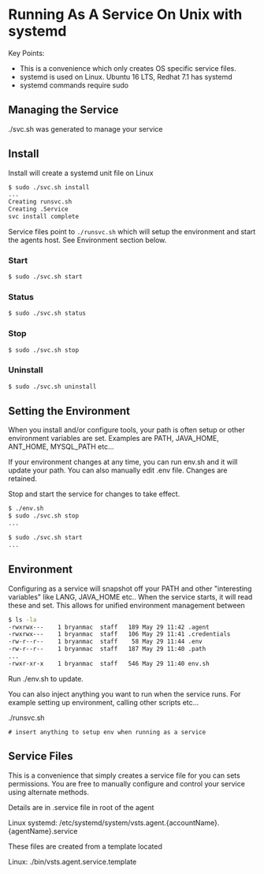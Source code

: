 # Running As A Service On Unix with systemd

Key Points:
  - This is a convenience which only creates OS specific service files.
  - systemd is used on Linux.  Ubuntu 16 LTS, Redhat 7.1 has systemd
  - systemd commands require sudo

## Managing the Service

./svc.sh was generated to manage your service

## Install

Install will create a systemd unit file on Linux

```bash
$ sudo ./svc.sh install
...
Creating runsvc.sh
Creating .Service
svc install complete
```

Service files point to `./runsvc.sh` which will setup the environment and start the agents host.  See Environment section below.

### Start
```bash
$ sudo ./svc.sh start
```

### Status
```bash
$ sudo ./svc.sh status
```

### Stop
```bash
$ sudo ./svc.sh stop
```

### Uninstall
```bash
$ sudo ./svc.sh uninstall

```

## Setting the Environment

When you install and/or configure tools, your path is often setup or other environment variables are set.  Examples are PATH, JAVA_HOME, ANT_HOME, MYSQL_PATH etc...

If your environment changes at any time, you can run env.sh and it will update your path.  You can also manually edit .env file.  Changes are retained. 

Stop and start the service for changes to take effect.

```bash
$ ./env.sh 
$ sudo ./svc.sh stop
...

$ sudo ./svc.sh start
...
```

## Environment

Configuring as a service will snapshot off your PATH and other "interesting variables" like LANG, JAVA_HOME etc..  When the service starts, it will read these and set.  This allows for unified environment management between

```bash
$ ls -la
-rwxrwx---    1 bryanmac  staff   189 May 29 11:42 .agent
-rwxrwx---    1 bryanmac  staff   106 May 29 11:41 .credentials
-rw-r--r--    1 bryanmac  staff    58 May 29 11:44 .env
-rw-r--r--    1 bryanmac  staff   187 May 29 11:40 .path
...
-rwxr-xr-x    1 bryanmac  staff   546 May 29 11:40 env.sh
```

Run ./env.sh to update.

You can also inject anything you want to run when the service runs.  For example setting up environment, calling other scripts etc...

./runsvc.sh
```
# insert anything to setup env when running as a service
```

## Service Files

This is a convenience that simply creates a service file for you can sets permissions.  You are free to manually configure and control your service using alternate methods.

Details are in .service file in root of the agent

Linux systemd: /etc/systemd/system/vsts.agent.{accountName}.{agentName}.service

These files are created from a template located

Linux: ./bin/vsts.agent.service.template
